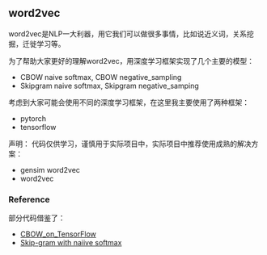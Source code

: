 ## word2vec

word2vec是NLP一大利器，用它我们可以做很多事情，比如说近义词，关系挖掘，迁徙学习等。

为了帮助大家更好的理解word2vec，用深度学习框架实现了几个主要的模型：
* CBOW naive softmax, CBOW negative_sampling
* Skipgram naive softmax, Skipgram negative_samping

考虑到大家可能会使用不同的深度学习框架，在这里我主要使用了两种框架：
* pytorch
* tensorflow

声明： 代码仅供学习，谨慎用于实际项目中，实际项目中推荐使用成熟的解决方案：
* gensim word2vec
* word2vec 

### Reference
部分代码借鉴了：
* [CBOW_on_TensorFlow](https://github.com/edugp/CBOW_on_TensorFlow/blob/master/CBOW.ipynb)
* [Skip-gram with naiive softmax](https://nbviewer.jupyter.org/github/DSKSD/DeepNLP-models-Pytorch/blob/master/notebooks/01.Skip-gram-Naive-Softmax.ipynb)
